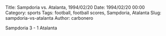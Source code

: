 Title: Sampdoria vs. Atalanta, 1994/02/20
Date: 1994/02/20 00:00
Category: sports
Tags: football, football scores, Sampdoria, Atalanta
Slug: sampdoria-vs-atalanta
Author: carbonero


Sampdoria 3 - 1 Atalanta
